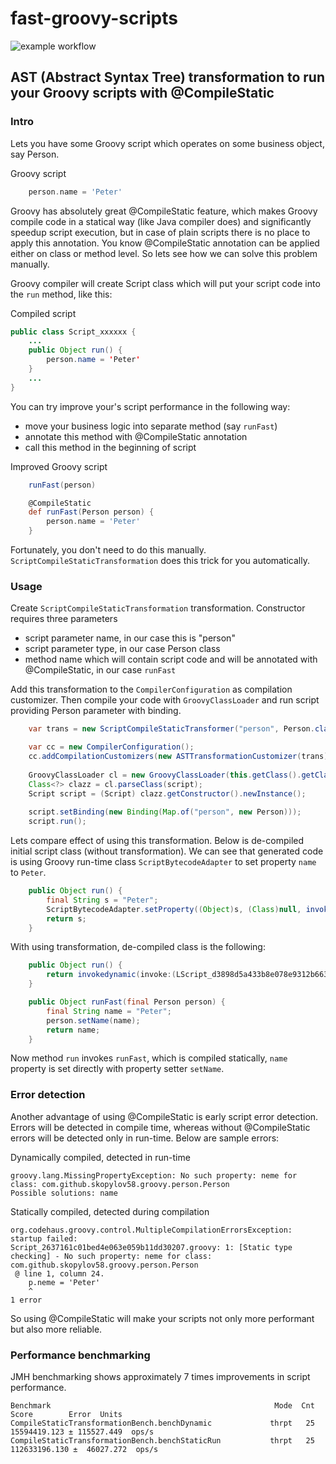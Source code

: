 # fast-groovy-scripts

![example workflow](https://github.com/skopylov58/fast-groovy-scripts/actions/workflows/gradle.yml/badge.svg) 

## AST (Abstract Syntax Tree) transformation to run your Groovy scripts with @CompileStatic

### Intro 

Lets you have some Groovy script which operates on some business object, say Person.

Groovy script
```groovy
    person.name = 'Peter'
```

Groovy has absolutely great @CompileStatic feature, which makes Groovy compile code in a statical way (like Java compiler does) and significantly speedup script execution, but in case of plain scripts there is no place to apply this annotation. You know @CompileStatic annotation can be applied either on class or method level. So lets see how we can solve this problem manually.

Groovy compiler will create Script class which will put your script code into the `run` method, like this:

Compiled script 
```java
public class Script_xxxxxx {
    ...
    public Object run() {
        person.name = 'Peter'
    }
    ...
}
```

You can try improve your's script performance in the following way:

- move your business logic into separate method (say `runFast`)
- annotate this method with @CompileStatic annotation
- call this method in the beginning of script

Improved Groovy script
```groovy
    runFast(person)

    @CompileStatic
    def runFast(Person person) {
        person.name = 'Peter'
    }
```

Fortunately, you don't need to do this manually. `ScriptCompileStaticTransformation` does this trick for you automatically.

### Usage

Create `ScriptCompileStaticTransformation` transformation. Constructor requires three parameters

- script parameter name, in our case this is "person"
- script parameter type, in our case Person class
- method name which will contain script code and will be annotated with @CompileStatic, in our case `runFast`

Add this transformation to the `CompilerConfiguration` as compilation customizer. Then compile your code with `GroovyClassLoader` and run script providing Person parameter with binding.

```java
    var trans = new ScriptCompileStaticTransformer("person", Person.class.getName(), "runFast");

    var cc = new CompilerConfiguration();
    cc.addCompilationCustomizers(new ASTTransformationCustomizer(trans));
                
    GroovyClassLoader cl = new GroovyClassLoader(this.getClass().getClassLoader(), cc);
    Class<?> clazz = cl.parseClass(script);
    Script script = (Script) clazz.getConstructor().newInstance();
        
    script.setBinding(new Binding(Map.of("person", new Person)));
    script.run();
```

Lets compare effect of using this transformation. Below is de-compiled initial script class (without transformation). We can see that generated code is using Groovy run-time class `ScriptBytecodeAdapter` to set property `name` to `Peter`.

```java
    public Object run() {
        final String s = "Peter";
        ScriptBytecodeAdapter.setProperty((Object)s, (Class)null, invokedynamic(getProperty:(LScript_d3898d5a433b8e078e9312b6638140ff;)Ljava/lang/Object;, this), (String)"name");
        return s;
    }

```

With using transformation, de-compiled class is the following:

```java
    public Object run() {
        return invokedynamic(invoke:(LScript_d3898d5a433b8e078e9312b6638140ff;Ljava/lang/Object;)Ljava/lang/Object;, this, invokedynamic(getProperty:(LScript_d3898d5a433b8e078e9312b6638140ff;)Ljava/lang/Object;, this));
    }

    public Object runFast(final Person person) {
        final String name = "Peter";
        person.setName(name);
        return name;
    }

```
Now method `run` invokes `runFast`, which is compiled statically, `name` property is set directly with property setter `setName`.

### Error detection

Another advantage of using @CompileStatic is early script error detection. Errors will be detected in compile time, whereas without @CompileStatic errors will be detected only in run-time. Below are sample errors:

Dynamically compiled, detected in run-time
```
groovy.lang.MissingPropertyException: No such property: neme for class: com.github.skopylov58.groovy.person.Person
Possible solutions: name
```

Statically compiled, detected during compilation
```
org.codehaus.groovy.control.MultipleCompilationErrorsException: startup failed:
Script_2637161c01bed4e063e059b11dd30207.groovy: 1: [Static type checking] - No such property: neme for class: com.github.skopylov58.groovy.person.Person
 @ line 1, column 24.
    p.neme = 'Peter'
    ^
1 error
```

So using @CompileStatic will make your scripts not only more performant but also more reliable.

### Performance benchmarking

JMH benchmarking shows approximately 7 times improvements in script performance.

```
Benchmark                                                  Mode  Cnt          Score        Error  Units
CompileStaticTransformationBench.benchDynamic             thrpt   25   15594419.123 ± 115527.449  ops/s
CompileStaticTransformationBench.benchStaticRun           thrpt   25  112633196.130 ±  46027.272  ops/s

```







